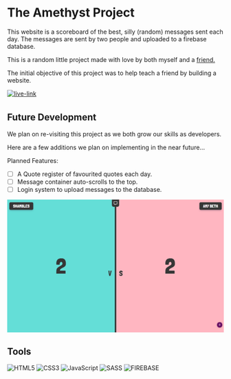 <h1>The Amethyst Project</h1>
<p>
  This website is a scoreboard of the best, silly (random) messages sent each day. The messages are sent by two people and uploaded to a firebase database.
  
  This is a random little project made with love by both myself and a <a href="https://github.com/ShammyBalls" target="_blank">friend.</a>
  
  The initial objective of this project was to help teach a friend by building a website. 
</p>

<!-- REPLACE HREFS -->
<a href="https://the-amethyst-project.netlify.app/" target="_blank">
  <img src=https://img.shields.io/badge/live%20demo-lightgreen?&style=for-the-badge&logo=html5&logoColor=333 alt=live-link style="margin-bottom: 5px;" />
</a>

<!-- REPLACE TASKS -->
<h2>Future Development</h2>
We plan on re-visiting this project as we both grow our skills as developers.

Here are a few additions we plan on implementing in the near future...

Planned Features:
- [ ] A Quote register of favourited quotes each day.
- [ ] Message container auto-scrolls to the top.
- [ ] Login system to upload messages to the database.

<!-- IMAGE MAY NEED REPLACING -->
![](./images/preview.png)

<!-- UPDATE ENTIRE SECTION -->
<h2>Tools</h2>
<p>
  <img alt="HTML5" src="https://img.shields.io/badge/-HTML5-red?style=flat-square&logo=html5&logoColor=white" />
  <img alt="CSS3" src="https://img.shields.io/badge/-CSS3-blue?style=flat-square&logo=css3&logoColor=white" />
  <img alt="JavaScript" src="https://img.shields.io/badge/-JavaScript-yellow?style=flat-square&logo=JavaScript&logoColor=white" />
  
  <img alt="SASS" src="https://img.shields.io/badge/-SASS-bf4080?style=flat-square&logo=sass&logoColor=white" />
  <img alt="FIREBASE" src="https://img.shields.io/badge/-FireBase-f5820c?style=flat-square&logo=firebase&logoColor=white" />
</p>
  
<!--  Thank you for taking the time to review my projects!  -->
